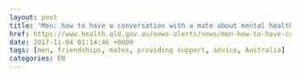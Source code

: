 ```yaml
---
layout: post
title: "Men: how to have a conversation with a mate about mental health"
href: https://www.health.qld.gov.au/news-alerts/news/men-how-to-have-conversation-mate-mental-health
date: 2017-11-04 01:14:46 +0000
tags: [men, friendships, mates, providing support, advice, Australia]
categories: EN
---
```

